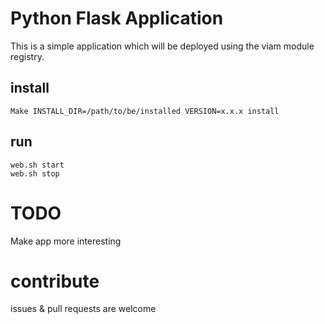 # Python Flask Application

This is a simple application which will be deployed using the viam 
module registry.

## install 

```shell
Make INSTALL_DIR=/path/to/be/installed VERSION=x.x.x install
```

## run

```shell
web.sh start
web.sh stop
```

# TODO
Make app more interesting 

# contribute 
issues & pull requests are welcome
